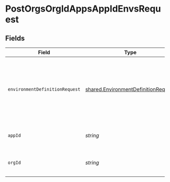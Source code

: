 # PostOrgsOrgIdAppsAppIdEnvsRequest


## Fields

| Field                                                                                      | Type                                                                                       | Required                                                                                   | Description                                                                                |
| ------------------------------------------------------------------------------------------ | ------------------------------------------------------------------------------------------ | ------------------------------------------------------------------------------------------ | ------------------------------------------------------------------------------------------ |
| `environmentDefinitionRequest`                                                             | [shared.EnvironmentDefinitionRequest](../../models/shared/environmentdefinitionrequest.md) | :heavy_check_mark:                                                                         | The ID, Name, Type, and Deployment the Environment will be derived from.<br/><br/>         |
| `appId`                                                                                    | *string*                                                                                   | :heavy_check_mark:                                                                         | The Application ID.<br/><br/>                                                              |
| `orgId`                                                                                    | *string*                                                                                   | :heavy_check_mark:                                                                         | The Organization ID.<br/><br/>                                                             |
